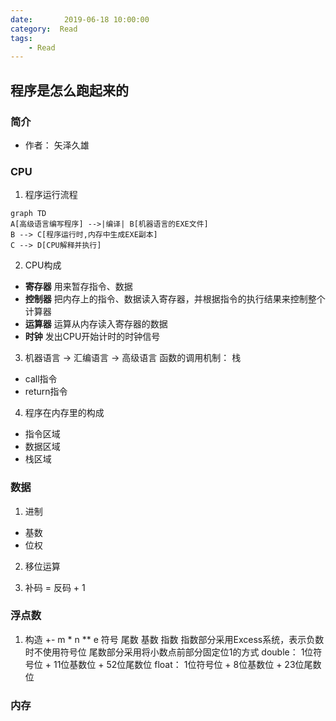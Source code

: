 ```yaml
---
date:       2019-06-18 10:00:00
category:  Read
tags:
    - Read
---
```


## 程序是怎么跑起来的

### 简介
- 作者： 矢泽久雄

### CPU
1. 程序运行流程
```mermaid
graph TD
A[高级语言编写程序] -->|编译| B[机器语言的EXE文件]
B --> C[程序运行时,内存中生成EXE副本]
C --> D[CPU解释并执行]
```
2. CPU构成

* **寄存器** 用来暂存指令、数据
* **控制器** 把内存上的指令、数据读入寄存器，并根据指令的执行结果来控制整个计算器
* **运算器** 运算从内存读入寄存器的数据
* **时钟** 发出CPU开始计时的时钟信号

3. 机器语言 -> 汇编语言 -> 高级语言
函数的调用机制： 栈
- call指令
- return指令

4. 程序在内存里的构成
- 指令区域
- 数据区域
- 栈区域

### 数据
1. 进制
- 基数
- 位权

2. 移位运算

3. 补码 = 反码 + 1

### 浮点数
1. 构造
+-     m  *  n   **   e
符号  尾数    基数     指数
指数部分采用Excess系统，表示负数时不使用符号位
尾数部分采用将小数点前部分固定位1的方式
double： 1位符号位 + 11位基数位 + 52位尾数位
float：  1位符号位 + 8位基数位 + 23位尾数位 


### 内存

